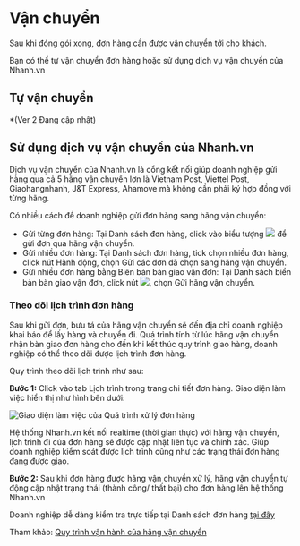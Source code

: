 # Vận chuyển
Sau khi đóng gói xong, đơn hàng cần được vận chuyển tới cho khách.

Bạn có thể tự vận chuyển đơn hàng hoặc sử dụng dịch vụ vận chuyển của Nhanh.vn

## Tự vận chuyển 
*(Ver 2 Đang cập nhật)

## Sử dụng dịch vụ vận chuyển của Nhanh.vn

Dịch vụ vận chuyển của Nhanh.vn là cổng kết nối giúp doanh nghiệp gửi hàng qua cả 5 hãng vận chuyển lơn là Vietnam Post, Viettel Post, Giaohangnhanh, J&T Express, Ahamove mà không cần phải ký hợp đồng với từng hãng.

Có nhiều cách để doanh nghiệp gửi đơn hàng sang hãng vận chuyển:

- Gửi từng đơn hàng: Tại Danh sách đơn hàng, click vào biểu tượng ![](https://raw.githubusercontent.com/nhanhapi/manual/master/docs/don-hang/img/bien-ban-ban-giao-6.png)  để gửi đơn qua hãng vận chuyển.
- Gửi nhiều đơn hàng: Tại Danh sách đơn hàng, tick chọn nhiều đơn hàng, click nút Hành động, chọn Gửi các đơn đã chọn sang hãng vận chuyển.
- Gửi nhiều đơn hàng bằng Biên bản bàn giao vận đơn: Tại Danh sách biển bản bàn giao vận đơn, click nút ![](https://raw.githubusercontent.com/nhanhapi/manual/master/docs/don-hang/img/bien-ban-ban-giao-3.png), chọn Gửi hãng vận chuyển.

### Theo dõi lịch trình đơn hàng
Sau khi gửi đơn, bưu tá của hãng vận chuyển sẽ đến địa chỉ doanh nghiệp khai báo để lấy hàng và chuyển đi. Quá trình tính từ lúc hãng vận chuyển nhận bàn giao đơn hàng cho đến khi kết thúc quy trình giao hàng, doanh nghiệp có thể theo dõi được lịch trình đơn hàng.

Quy trình theo dõi lịch trình như sau:

**Bước 1:** Click vào tab Lịch trình trong trang chi tiết đơn hàng. Giao diện làm việc hiển thị như hình bên dưới:

![Giao diện làm việc của Quá trình xử lý đơn hàng](https://raw.githubusercontent.com/nhanhapi/manual/master/docs/don-hang/img/van-chuyen%20-%201.png)

Hệ thống Nhanh.vn kết nối realtime (thời gian thực) với hãng vận chuyển, lịch trình đi của đơn hàng sẽ được cập nhật liên tục và chính xác. Giúp doanh nghiệp kiểm soát được lịch trình cũng như các trạng thái đơn hàng đang được giao. 

**Bước 2:** Sau khi đơn hàng được hãng vận chuyển xử lý, hãng vận chuyển tự động cập nhật trạng thái (thành công/ thất bại) cho đơn hàng lên hệ thống Nhanh.vn

Doanh nghiệp dễ dàng kiểm tra trực tiếp tại Danh sách đơn hàng [tại đây](link)

Tham khảo: [Quy trình vận hành của hãng vận chuyển](link)

